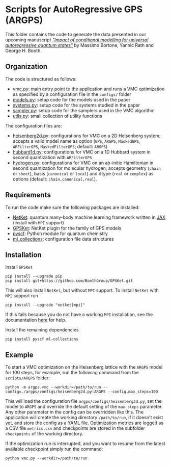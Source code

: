 # Scripts for AutoRegressive GPS (ARGPS)
This folder contains the code to generate the data presented in our upcoming manuscript [*"Impact of conditional modelling for universal autoregressive quantum states"*](https://arxiv.org/abs/2306.05917) by Massimo Bortone, Yannic Rath and George H. Booth.

## Organization
The code is structured as follows:
- [vmc.py](argps/vmc.py): main entry point to the application and runs a VMC optimization as specified by a configuration file in the `configs/` folder
- [models.py](argps/models.py): setup code for the models used in the paper
- [systems.py](argps/systems.py): setup code for the systems studied in the paper
- [sampler.py](argps/samplers.py): setup code for the samplers used in the VMC algorithm
- [utils.py](argps/utils.py): small collection of utility functions

The configuration files are:
- [heisenberg2d.py](argps/configs/heisenberg2d.py): configurations for VMC on a 2D Heisenberg system; accepts a valid model name as option (`GPS`, `ARGPS`, `MaskedGPS`, `ARFilterGPS`, `MaskedFilterGPS`; default: `ARGPS`)
- [hubbard1d.py](argps/configs/hubbard1d.py): configurations for VMC on a 1D Hubbard system in second quantization with `ARFilterGPS`
- [hydrogen.py](argps/configs/hydrogen.py): configurations for VMC on an ab-initio Hamiltonian in second quantization for molecular hydrogen; accepts geometry (`chain` or `sheet`), basis (`canonical` or `local`) and dtype (`real` or `complex`) as options (default: `chain,canonical,real`).

## Requirements
To run the code make sure the following packages are installed:
- [NetKet](https://github.com/netket/netket): quantum many-body machine learning framework written in [JAX](https://github.com/google/jax) (install with `MPI` support)
- [GPSKet](https://github.com/BoothGroup/GPSKet): NetKet plugin for the family of GPS models
- [pyscf](https://github.com/pyscf/pyscf): Python module for quantum chemistry
- [ml_collections](https://github.com/google/ml_collections): configuration file data structures

## Installation

Install `GPSKet`
```
pip install --upgrade pip
pip install git+https://github.com/BoothGroup/GPSKet.git
```
This will also install `NetKet`, but without `MPI` support.
To install `NetKet` with `MPI` support run
```
pip install --upgrade "netket[mpi]"
```
If this fails because you do not have a working `MPI` installation, see the documentation [here](https://github.com/netket/netket?tab=readme-ov-file#installation-and-usage) for help.

Install the remaining dependencies
```
pip install pyscf ml-collections
```

## Example
To start a VMC optimization on the Heisenberg lattice with the `ARGPS` model for 100 steps, for example, run the following command from the `scripts/ARGPS` folder:
```
python -m argps.vmc --workdir=/path/to/run --config=./argps/configs/heisenberg2d.py:ARGPS --config.max_steps=100
```
This will load the configuration file `argps/configs/heisenberg2d.py`, set the model to `ARGPS` and override the default setting of the `max_steps` parameter.
Any other parameter in the config can be overridden like this.
The application will create the working directory `/path/to/run`, if it doesn't exist yet, and store the config as a YAML file.
Optimization metrics are logged as a CSV file `metrics.csv` and checkpoints are stored in the subfolder `checkpoints` of the working directory.

If the optimization run is interrupted, and you want to resume from the latest available checkpoint simply run the command:
```
python vmc.py --workdir=/path/to/run
```